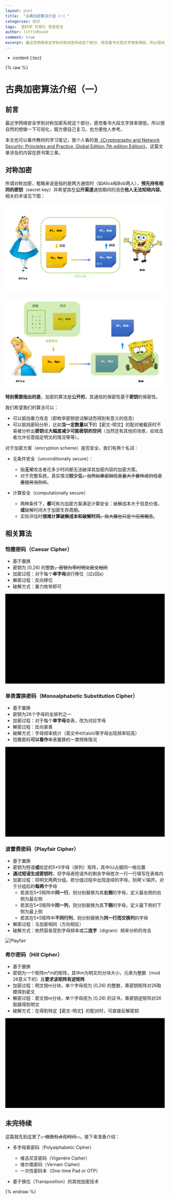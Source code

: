```yaml
---
layout: post
title:  "古典加密算法介绍（一）"
categories: 知识
tags:  密码学 可视化 信息安全
author: littleRound
comment: true
excerpt: 最近学网络安全学到对称加密系统这个部分，感觉看书大段文字效率很低，所以很自然的想做一下可视化，既方便自己复习，也方便他人参考；第（一）篇主要介绍对称加密的一些基本概念以及一些基于置换的古典加密算法。
---
```


* content
{:toc}

{% raw %}

# 古典加密算法介绍（一）

## 前言

最近学网络安全学到对称加密系统这个部分，感觉看书大段文字效率很低，所以很自然的想做一下可视化，既方便自己复习，也方便他人参考。

本文也可以看作教材的学习笔记，我个人看的是[《Cryptography and Network Security: Principles and Practice, Global Edition 7th edition Edition》](https://www.amazon.com/Cryptography-Network-Security-Principles-Practice-dp-1292158581/dp/1292158581/ref=mt_paperback?_encoding=UTF8&me=&qid=)，这篇文章涉及的内容在原书第三章。

## 对称加密

所谓对称加密，粗略来说是指的是两方通信时（如Alice和Bob两人），**预先持有相同的密钥**（secret key）并希望其在**公开渠道**通信期间的消息**他人无法知晓内容**。相关的术语见下图：

![1](/static/post_resource/2019-03-05-1.PNG)

![2](/static/post_resource/2019-03-05-2.PNG)

**特别需要指出的是**，加密的算法是**公开的**，其通信的保密性基于**密钥**的保密性。



我们希望我们的算法可以：

- 可以抵挡暴力攻击（即枚举密钥尝试解谜而得到有意义的信息）
- 可以抵挡密码分析，比如**当一定数量以下**的【密文-明文】的配对被截获时不易被分析出**密钥**或**大幅度减少可能密钥的空间**（当然还有其他的场景，如攻击者允许任意指定明文的情况等等）。



对于加密方案（encryption scheme）是否安全，我们有两个名词：

- 无条件安全（unconditionally secure）：
  - 指**无论**攻击者花多少时间都无法破译其加密内容的加密方案。
  - 对于完整系统，真实情况**较少见**~~，当然如果密钥信息量大于要传递的信息量就另当别论~~。

- 计算安全（computationally secure）
  - 两种条件下，**都**可称为加密方案满足计算安全：破解成本大于信息价值，**或**破解时间大于加密生存周期。
  - 实际评估时**很难计算破解成本和破解时间**~~，故大概也只是个应用概念~~。

## 相关算法

### 恺撒密码（Caesar Cipher）

- 基于置换
- 密钥为 [0,26) 的整数~~，密钥为零时明文密文相同~~
- 加密过程：对于每个**单字母**进行移位（过z回a）
- 解密过程：反向移位
- 破解方式：暴力枚举即可

![Caesar](/static/post_resource/2019-03-05-3.gif)

### 单表置换密码（Monoalphabetic Substitution Cipher）

- 基于置换
- 密钥为26个字母的全排列之一
- 加密过程：对于每个**单字母**查表，改为对应字母
- 解密过程：反向查表
- 破解方式：字母频率统计（英文中e\t\a\o\i等字母出现频率较高）
- 恺撒密码**可以看作**单表置换的一类特殊情况

![Monoalphabetic](/static/post_resource/2019-03-05-4.gif)

### 波雷费密码（Playfair Cipher）

- 基于置换
- 密钥为短语**或**给定的5*5字母（排列）矩阵，其中I/J占据同一格位置
- **通过短语生成密钥时**，将字母表短语外的剩余字母依次一行一行填写在表格内
- 加密过程：将明文两两分组。若分组过程中出现连续的字母，则用'x'隔开。对于分组后的**每两个**字母
  - 若其在5*5矩阵中**同一行**，则分别替换为其**右侧**的字母，定义最右侧的右侧为最左侧
  - 若其在5*5矩阵中**同一列**，则分别替换为其**下侧**的字母，定义最下侧的下侧为最上侧
  - 若其在5*5矩阵中**不同行列**，则分别替换为**同一行而交换列**的字母
- 解密过程：与加密相同（方向相反）
- 破解方式：依然容易受到字母频率或**二连字**（digram）频率分析的攻击

![Playfair](/static/post_resource/2019-03-05-5.gif)

### 希尔密码（Hill Cipher）

- 基于置换
- 密钥为一个矩阵m*m的矩阵，其中m为明文的分块大小，元素为整数（mod 26意义下的）且**要求该矩阵有逆矩阵**
- 加密过程：明文按m分块，单个字母视为 [0,26) 的整数，乘密钥矩阵对26取模得到密文
- 解密过程：密文按m分块，单个字母视为 [0,26) 的证书，乘密钥逆矩阵对26取膜得到明文
- 破解方式：在得到特定【密文-明文】的配对时，可直接反解密钥

![Hill](/static/post_resource/2019-03-05-6.gif)

## 未完待续

这篇就先到这里了~~，做图有点花时间...~~。接下来准备介绍：

- 多字母表密码（Polyalphabetic Cipher）

  - 维吉尼亚密码（Vigenère Cipher）
  - 维尔南密码（Vernam Cipher)
  - 一次性密码本（One-time Pad or OTP）

- 基于换位（Transposition）的其他加密技术

{% endraw %}